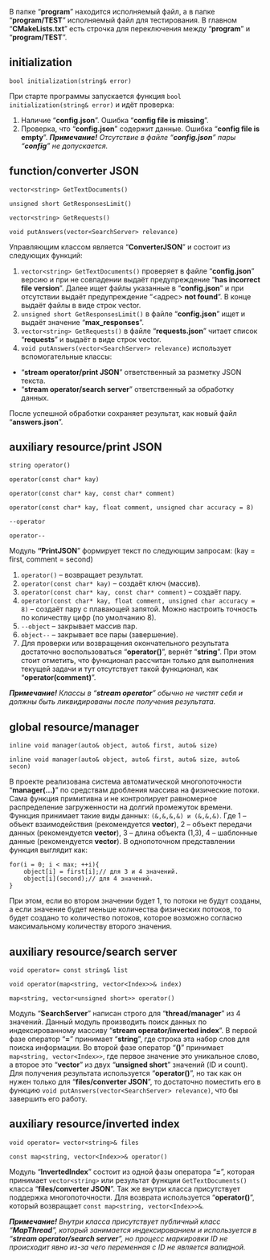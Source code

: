 В папке “<STRONG>program</STRONG>” находится исполняемый файл, а в папке “<STRONG>program/TEST</STRONG>” исполняемый файл для тестирования. В главном “<STRONG>CMakeLists.txt</STRONG>” есть строчка для переключения между “<STRONG>program</STRONG>” и “<STRONG>program/TEST</STRONG>”.

initialization
---
`bool initialization(string& error)`

При старте программы запускается функция `bool initialization(string& error)` и идёт проверка:
1) Наличие “<STRONG>config.json</STRONG>”. Ошибка “<STRONG>config file is missing</STRONG>”.
2) Проверка, что “<STRONG>config.json</STRONG>” содержит данные. Ошибка “<STRONG>config file is empty</STRONG>”.
<EM><STRONG>Примечание!</STRONG> Отсутствие в файле “<STRONG>config.json</STRONG>” пары “<STRONG>config</STRONG>” не допускается.
</EM>

function/converter JSON
---
`vector<string> GetTextDocuments()`

`unsigned short GetResponsesLimit()`

`vector<string> GetRequests()`

`void putAnswers(vector<SearchServer> relevance)`

Управляющим классом является “<STRONG>ConverterJSON</STRONG>” и состоит из следующих функций:
1) `vector<string> GetTextDocuments()` проверяет в файле “<STRONG>config.json</STRONG>” версию и при не совпадении выдаёт предупреждение “<STRONG>has incorrect file version</STRONG>”. Далее ищет файлы указанные в “<STRONG>config.json</STRONG>” и при отсутствии выдаёт предупреждение “<адрес> <STRONG>not found</STRONG>”. В конце выдаёт файлы в виде строк vector.
2) `unsigned short GetResponsesLimit()` в файле “<STRONG>config.json</STRONG>” ищет и выдаёт значение “<STRONG>max_responses</STRONG>”.
3) `vector<string> GetRequests()` в файле “<STRONG>requests.json</STRONG>” читает список “<STRONG>requests</STRONG>” и выдаёт в виде строк vector.
4) `void putAnswers(vector<SearchServer> relevance)` использует вспомогательные классы:
- “<STRONG>stream operator/print JSON</STRONG>” ответственный за разметку JSON текста.
- “<STRONG>stream operator/search server</STRONG>” ответственный за обработку данных.

После успешной обработки сохраняет результат, как новый файл “<STRONG>answers.json</STRONG>”.

auxiliary resource/print JSON
---
`string operator()`

`operator(const char* kay)`

`operator(const char* kay, const char* comment)`

`operator(const char* kay, float comment, unsigned char accuracy = 8)`

`--operator`

`operator--`

Модуль <STRONG>“PrintJSON</STRONG>” формирует текст по следующим запросам:
(kay = first, comment = second)
1) `operator()` – возвращает результат.
2) `operator(const char* kay)` – создаёт ключ (массив).
3) `operator(const char* kay, const char* comment)` – создаёт пару.
4) `operator(const char* kay, float comment, unsigned char accuracy = 8)` – создаёт пару с плавающей запятой. Можно настроить точность по количеству цифр (по умолчанию 8).
5) `--object` – закрывает массив пар.
6) `object--` – закрывает все пары (завершение).
7) Для проверки или возвращения окончательного результата достаточно воспользоваться “<STRONG>operator()</STRONG>”, вернёт “<STRONG>string</STRONG>”.
При этом стоит отметить, что функционал рассчитан только для выполнения текущей задачи и тут отсутствует такой функционал, как “<STRONG>operator(comment)</STRONG>”.

<EM><STRONG>Примечание!</STRONG> Классы в “<STRONG>stream operator</STRONG>” обычно не чистят себя и должны быть ликвидированы после получения результата.
</EM>

global resource/manager
---
`inline void manager(auto& object, auto& first, auto& size)`

`inline void manager(auto& object, auto& first, auto& size, auto& secon)`

В проекте реализована система автоматической многопоточности “<STRONG>manager(...)</STRONG>” по средствам дробления массива на физические потоки. Сама функция примитивна и не контролирует равномерное распределение загруженности на долгий промежуток времени. Функция принимает такие виды данных: `(&,&,&,&) и (&,&,&)`.
Где 1 – объект взаимодействия (рекомендуется <STRONG>vector</STRONG>), 2 – объект передачи данных (рекомендуется <STRONG>vector</STRONG>), 3 – длина объекта (1,3), 4 – шаблонные данные (рекомендуется <STRONG>vector</STRONG>).
В однопоточном представлении функция выглядит как:

	for(i = 0; i < max; ++i){
		object[i] = first[i];// для 3 и 4 значений.
		object[i](second);// для 4 значений.
	}
При этом, если во втором значении будет 1, то потоки не будут созданы, а если значение будет меньше количества физических потоков, то будет создано то количество потоков, которое возможно согласно максимальному количеству второго значения.

auxiliary resource/search server
---
`void operator= const string& list`

`void operator(map<string, vector<Index>>& index)`

`map<string, vector<unsigned short>> operator()`

Модуль “<STRONG>SearchServer</STRONG>” написан строго для “<STRONG>thread/manager</STRONG>” из 4 значений. Данный модуль производить поиск данных по индексированному массиву “<STRONG>stream operator/inverted index</STRONG>”.
В первой фазе оператор “<STRONG>=</STRONG>” принимает “<STRONG>string</STRONG>”, где строка эта набор слов для поиска информации.
Во второй фазе оператор “<STRONG>()</STRONG>” принимает `map<string, vector<Index>>`, где первое значение это уникальное слово, а второе это “<STRONG>vector</STRONG>” из двух “<STRONG>unsigned short</STRONG>” значений (ID и count).
Для получения результата используется “<STRONG>operator()</STRONG>”, но так как он нужен только для “<STRONG>files/converter JSON</STRONG>”, то достаточно поместить его в функцию `void putAnswers(vector<SearchServer> relevance)`, что бы завершить его работу.

auxiliary resource/inverted index
---
`void operator= vector<string>& files`

`const map<string, vector<Index>>& operator()`

Модуль “<STRONG>InvertedIndex</STRONG>” состоит из одной фазы оператора “<STRONG>=</STRONG>”, которая принимает `vector<string>` или результат функции `GetTextDocuments()` класса “<STRONG>files/converter JSON</STRONG>”. Так же внутри класса присутствует поддержка многопоточности.
Для возврата используется “<STRONG>operator()</STRONG>”, который возвращает `const map<string, vector<Index>>&`.

<EM><STRONG>Примечание!</STRONG> Внутри класса присутствует публичный класс “<STRONG>MapThread</STRONG>”, который занимается индексированием и используется в “<STRONG>stream operator/search server</STRONG>”, но процесс маркировки ID не происходит явно из-за чего переменная с ID не является валидной.</EM>